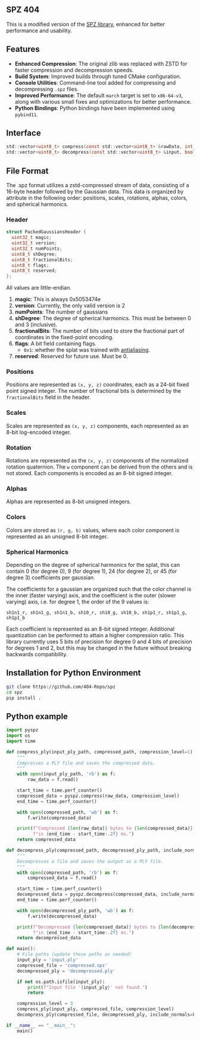 ## SPZ 404
This is a modified version of the [SPZ library](https://github.com/nianticlabs/spz), enhanced for better performance and usability.

## Features
- **Enhanced Compression**: The original zlib was replaced with ZSTD for faster compression and decompression speeds.
- **Build System**: Improved builds through tuned CMake configuration.
- **Console Utilities**: Command-line tool added for compressing and decompressing `.spz` files.
- **Improved Performance**: The default `march` target is set to `x86-64-v3`, along with various small fixes and optimizations for better performance.
- **Python Bindings**: Python bindings have been implemented using `pybind11`.

## Interface
```C
std::vector<uint8_t> compress(const std::vector<uint8_t> &rawData, int compressionLevel);
std::vector<uint8_t> decompress(const std::vector<uint8_t> &input, bool includeNormals);
```

## File Format
The .spz format utilizes a zstd-compressed stream of data, consisting of a 16-byte header followed by the Gaussian data. This data is organized by attribute in the following order: positions, scales, rotations, alphas, colors, and spherical harmonics.

### Header

```c
struct PackedGaussiansHeader {
  uint32_t magic;
  uint32_t version;
  uint32_t numPoints;
  uint8_t shDegree;
  uint8_t fractionalBits;
  uint8_t flags;
  uint8_t reserved;
};
```

All values are little-endian.

1. **magic**: This is always 0x5053474e
2. **version**: Currently, the only valid version is 2
3. **numPoints**: The number of gaussians
4. **shDegree**: The degree of spherical harmonics. This must be between 0 and 3 (inclusive).
5. **fractionalBits**: The number of bits used to store the fractional part of coordinates in
   the fixed-point encoding.
6. **flags**: A bit field containing flags.
   - `0x1`: whether the splat was trained with [antialiasing](https://niujinshuchong.github.io/mip-splatting/).
7. **reserved**: Reserved for future use. Must be 0.


### Positions

Positions are represented as `(x, y, z)` coordinates, each as a 24-bit fixed point signed integer.
The number of fractional bits is determined by the `fractionalBits` field in the header.

### Scales

Scales are represented as `(x, y, z)` components, each represented as an 8-bit log-encoded integer.

### Rotation

Rotations are represented as the `(x, y, z)` components of the normalized rotation quaternion. The
`w` component can be derived from the others and is not stored. Each components is encoded as an
8-bit signed integer.

### Alphas

Alphas are represented as 8-bit unsigned integers.

### Colors

Colors are stored as `(r, g, b)` values, where each color component is represented as an
unsigned 8-bit integer.

### Spherical Harmonics

Depending on the degree of spherical harmonics for the splat, this can contain 0 (for degree 0),
9 (for degree 1), 24 (for degree 2), or 45 (for degree 3) coefficients per gaussian.

The coefficients for a gaussian are organized such that the color channel is the inner (faster
varying) axis, and the coefficient is the outer (slower varying) axis, i.e. for degree 1,
the order of the 9 values is:
```
sh1n1_r, sh1n1_g, sh1n1_b, sh10_r, sh10_g, sh10_b, sh1p1_r, sh1p1_g, sh1p1_b
```

Each coefficient is represented as an 8-bit signed integer. Additional quantization can be performed
to attain a higher compression ratio. This library currently uses 5 bits of precision for degree 0
and 4 bits of precision for degrees 1 and 2, but this may be changed in the future without breaking
backwards compatibility.

## Installation for Python Environment
```bash
git clone https://github.com/404-Repo/spz
cd spz
pip install .
```

## Python example

```Python
import pyspz
import os
import time

def compress_ply(input_ply_path, compressed_path, compression_level=1):
    """
    Compresses a PLY file and saves the compressed data.
    """
    with open(input_ply_path, 'rb') as f:
        raw_data = f.read()

    start_time = time.perf_counter()
    compressed_data = pyspz.compress(raw_data, compression_level)
    end_time = time.perf_counter()

    with open(compressed_path, 'wb') as f:
        f.write(compressed_data)

    print(f"Compressed {len(raw_data)} bytes to {len(compressed_data)} bytes "
          f"in {end_time - start_time:.2f} ms.")
    return compressed_data

def decompress_ply(compressed_path, decompressed_ply_path, include_normals=True):
    """
    Decompresses a file and saves the output as a PLY file.
    """
    with open(compressed_path, 'rb') as f:
        compressed_data = f.read()

    start_time = time.perf_counter()
    decompressed_data = pyspz.decompress(compressed_data, include_normals)
    end_time = time.perf_counter()

    with open(decompressed_ply_path, 'wb') as f:
        f.write(decompressed_data)

    print(f"Decompressed {len(compressed_data)} bytes to {len(decompressed_data)} bytes "
          f"in {end_time - start_time:.2f} ms.")
    return decompressed_data

def main():
    # File paths (update these paths as needed)
    input_ply = 'input.ply'
    compressed_file = 'compressed.spz'
    decompressed_ply = 'decompressed.ply'

    if not os.path.isfile(input_ply):
        print(f"Input file '{input_ply}' not found.")
        return

    compression_level = 3
    compress_ply(input_ply, compressed_file, compression_level)
    decompress_ply(compressed_file, decompressed_ply, include_normals=False)

if __name__ == "__main__":
    main()
```
